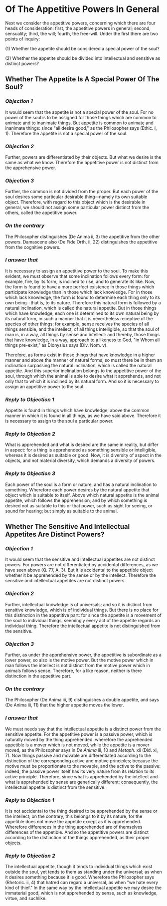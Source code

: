 # Of The Appetitive Powers In General

Next we consider the appetitive powers, concerning which there are
four heads of consideration: first, the appetitive powers in general;
second, sensuality; third, the will; fourth, the free-will. Under the
first there are two points of inquiry:

(1) Whether the appetite should be considered a special power of the
soul?

(2) Whether the appetite should be divided into intellectual and
sensitive as distinct powers?


## Whether The Appetite Is A Special Power Of The Soul?

### *Objection 1*
It would seem that the appetite is not a special power
of the soul. For no power of the soul is to be assigned for those
things which are common to animate and to inanimate things. But
appetite is common to animate and inanimate things: since "all desire
good," as the Philosopher says (Ethic. i, 1). Therefore the appetite
is not a special power of the soul.

### *Objection 2*
Further, powers are differentiated by their objects. But what
we desire is the same as what we know. Therefore the appetitive power
is not distinct from the apprehensive power.

### *Objection 3*
Further, the common is not divided from the proper. But each
power of the soul desires some particular desirable thing--namely its
own suitable object. Therefore, with regard to this object which is
the desirable in general, we should not assign some particular power
distinct from the others, called the appetitive power.

### *On the contrary*
The Philosopher distinguishes (De Anima ii, 3) the
appetitive from the other powers. Damascene also (De Fide Orth. ii,
22) distinguishes the appetitive from the cognitive powers.

### *I answer that*
It is necessary to assign an appetitive power to the
soul. To make this evident, we must observe that some inclination
follows every form: for example, fire, by its form, is inclined to
rise, and to generate its like. Now, the form is found to have a more
perfect existence in those things which participate knowledge than in
those which lack knowledge. For in those which lack knowledge, the
form is found to determine each thing only to its own being--that is,
to its nature. Therefore this natural form is followed by a natural
inclination, which is called the natural appetite. But in those things
which have knowledge, each one is determined to its own natural being
by its natural form, in such a manner that it is nevertheless
receptive of the species of other things: for example, sense receives
the species of all things sensible, and the intellect, of all things
intelligible, so that the soul of man is, in a way, all things by
sense and intellect: and thereby, those things that have knowledge, in
a way, approach to a likeness to God, "in Whom all things pre-exist,"
as Dionysius says (Div. Nom. v).

Therefore, as forms exist in those things that have knowledge in a
higher manner and above the manner of natural forms; so must there be
in them an inclination surpassing the natural inclination, which is
called the natural appetite. And this superior inclination belongs to
the appetitive power of the soul, through which the animal is able to
desire what it apprehends, and not only that to which it is inclined
by its natural form. And so it is necessary to assign an appetitive
power to the soul.

### *Reply to Objection 1*
Appetite is found in things which have knowledge, above
the common manner in which it is found in all things, as we have said
above. Therefore it is necessary to assign to the soul a particular
power.

### *Reply to Objection 2*
What is apprehended and what is desired are the same in
reality, but differ in aspect: for a thing is apprehended as
something sensible or intelligible, whereas it is desired as suitable
or good. Now, it is diversity of aspect in the objects, and not
material diversity, which demands a diversity of powers.

### *Reply to Objection 3*
Each power of the soul is a form or nature, and has a
natural inclination to something. Wherefore each power desires by the
natural appetite that object which is suitable to itself. Above which
natural appetite is the animal appetite, which follows the
apprehension, and by which something is desired not as suitable to
this or that power, such as sight for seeing, or sound for hearing;
but simply as suitable to the animal.

## Whether The Sensitive And Intellectual Appetites Are Distinct Powers?

### *Objection 1*
It would seem that the sensitive and intellectual
appetites are not distinct powers. For powers are not differentiated
by accidental differences, as we have seen above (Q. 77, A. 3). But
it is accidental to the appetible object whether it be apprehended by
the sense or by the intellect. Therefore the sensitive and
intellectual appetites are not distinct powers.

### *Objection 2*
Further, intellectual knowledge is of universals; and so it
is distinct from sensitive knowledge, which is of individual things.
But there is no place for this distinction in the appetitive part:
for since the appetite is a movement of the soul to individual
things, seemingly every act of the appetite regards an individual
thing. Therefore the intellectual appetite is not distinguished from
the sensitive.

### *Objection 3*
Further, as under the apprehensive power, the appetitive is
subordinate as a lower power, so also is the motive power. But the
motive power which in man follows the intellect is not distinct from
the motive power which in animals follows sense. Therefore, for a
like reason, neither is there distinction in the appetitive part.

### *On the contrary*
The Philosopher (De Anima iii, 9) distinguishes a
double appetite, and says (De Anima iii, 11) that the higher appetite
moves the lower.

### *I answer that*
We must needs say that the intellectual appetite is a
distinct power from the sensitive appetite. For the appetitive power
is a passive power, which is naturally moved by the thing apprehended:
wherefore the apprehended appetible is a mover which is not moved,
while the appetite is a mover moved, as the Philosopher says in _De
Anima_ iii, 10 and _Metaph._ xii (Did. xi, 7). Now things passive and
movable are differentiated according to the distinction of the
corresponding active and motive principles; because the motive must be
proportionate to the movable, and the active to the passive: indeed,
the passive power itself has its very nature from its relation to its
active principle. Therefore, since what is apprehended by the
intellect and what is apprehended by sense are generically different;
consequently, the intellectual appetite is distinct from the
sensitive.

### *Reply to Objection 1*
It is not accidental to the thing desired to be
apprehended by the sense or the intellect; on the contrary, this
belongs to it by its nature; for the appetible does not move the
appetite except as it is apprehended. Wherefore differences in the
thing apprehended are of themselves differences of the appetible. And
so the appetitive powers are distinct according to the distinction of
the things apprehended, as their proper objects.

### *Reply to Objection 2*
The intellectual appetite, though it tends to
individual things which exist outside the soul, yet tends to them as
standing under the universal; as when it desires something because it
is good. Wherefore the Philosopher says (Rhetoric. ii, 4) that hatred
can regard a universal, as when "we hate every kind of thief." In the
same way by the intellectual appetite we may desire the immaterial
good, which is not apprehended by sense, such as knowledge, virtue,
and suchlike.

